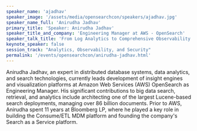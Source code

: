 ```yaml
---
speaker_name: 'ajadhav'
speaker_image: '/assets/media/opensearchcon/speakers/ajadhav.jpg'
speaker_name_full: 'Anirudha Jadhav'
primary_title: 'Speaker: Anirudha Jadhav'
speaker_title_and_company: 'Engineering Manager at AWS - OpenSearch'
speaker_talk_title: 'From Log Analytics to Comprehensive Observability - New Features and Integrations in 2023'
keynote_speaker: false
session_track: "Analytics, Observability, and Security"
permalink: '/events/opensearchcon/anirudha-jadhav.html'
---
```


Anirudha Jadhav, an expert in distributed database systems, data analytics, and search technologies, currently leads development of insight engines and visualization platforms at Amazon Web Services (AWS) OpenSearch as Engineering Manager. His significant contributions to big data search, retrieval, and analytics include architecting one of the largest Lucene-based search deployments, managing over 86 billion documents. Prior to AWS, Anirudha spent 11 years at Bloomberg LP, where he played a key role in building the Consume/ETL MDM platform and founding the company's Search as a Service platform.

